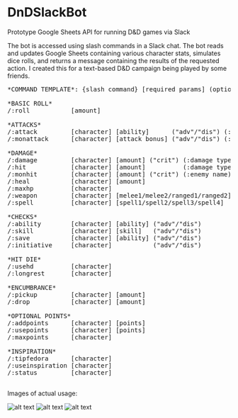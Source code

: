 # DnDSlackBot
Prototype Google Sheets API for running D&amp;D games via Slack

The bot is accessed using slash commands in a Slack chat. The bot reads and updates Google Sheets containing various character stats, simulates dice rolls, and returns a message containing the results of the requested action. I created this for a text-based D&D campaign being played by some friends.
<pre>
*COMMAND TEMPLATE*: {slash command} [required params] (optional params) ("literal optional param") (:optional end param)

*BASIC ROLL* 
/:roll           [amount]     

*ATTACKS*    
/:attack         [character] [ability]      ("adv"/"dis") (:weapon/spell name) ->   character makes attack roll    
/:monattack      [character] [attack bonus] ("adv"/"dis") (:enemy name)        ->   NPC attacks character    

*DAMAGE*   
/:damage         [character] [amount] ("crit") (:damage type)                  ->   character makes damage roll    
/:hit            [character] [amount]          (:damage type)                  ->   character takes damage    
/:monhit         [character] [amount] ("crit") (:enemy name)                   ->   NPC attacks character     
/:heal           [character] [amount]                                          ->   character gains hp    
/:maxhp          [character]                                                   ->   restore character to max hp    
/:weapon         [character] [melee1/melee2/ranged1/ranged2] ("crit")          ->   character deals damage with weapon     
/:spell          [character] [spell1/spell2/spell3/spell4]   ("crit")          ->   character deals damage with spell    

*CHECKS*   
/:ability        [character] [ability] ("adv"/"dis")                           ->   character makes an ability check    
/:skill          [character] [skill]   ("adv"/"dis")                           ->   character makes skill check    
/:save           [character] [ability] ("adv"/"dis")                           ->   character makes saving throw    
/:initiative     [character]           ("adv"/"dis")                           ->   character rolls for initiative    

*HIT DIE*   
/:usehd          [character]                                                   ->   character uses a hit die      
/:longrest       [character]                                                   ->   character takes a long rest    

*ENCUMBRANCE*   
/:pickup         [character] [amount]                                          ->   character picks up weight    
/:drop           [character] [amount]                                          ->   character drops weight    

*OPTIONAL POINTS*   
/:addpoints      [character] [points]                                          ->   add points to character\ s optional stat pool    
/:usepoints      [character] [points]                                          ->   subtract points from character\ s optional stat pool    
/:maxpoints      [character]                                                   ->   restore character\ s opttional stat pool to max   

*INSPIRATION*   
/:tipfedora      [character]                                                   ->   DM awards character an inspiration point    
/:useinspiration [character]                                                   ->   character uses an inspiration point    
/:status         [character]                                                   ->   check character s status\n"   

</pre>

Images of actual usage:

![alt text](https://i.ibb.co/2NNLV8W/image0-2.png)
![alt text](https://i.ibb.co/9G8rz40/image0-3.png)
![alt text](https://i.ibb.co/z27NhZ4/image1-2.png)

